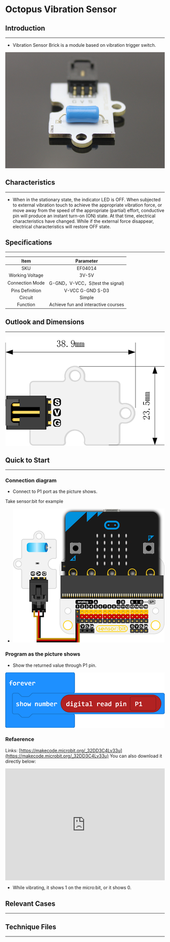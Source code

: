 # Octopus Vibration Sensor 

## Introduction
---
- Vibration Sensor Brick is a module based on vibration trigger switch. 

 ![](./images/V5LWSTa.jpg)

## Characteristics
---
-  When in the stationary state, the indicator LED is OFF. When subjected to external vibration touch to achieve the appropriate vibration force, or move away from the speed of the appropriate (partial) effort, conductive pin will produce an instant turn-on (ON) state. At that time, electrical characteristics have changed. While if the external force disappear, electrical characteristics will restore OFF state.

## Specifications
---
Item | Parameter 
:-: | :-: 
SKU|EF04014
Working Voltage|3V-5V
Connection Mode|G-GND，V-VCC，S(test the signal)
Pins Definition|V-VCC G-GND S-D3
Circuit|Simple
Function|Achieve fun and interactive courses

## Outlook and Dimensions
---
 ![](./images/vw9iSOe.png)

## Quick to Start
---
### Connection diagram
- Connect to P1 port as the picture shows.

Take sensor:bit for example

- ![](./images/MCfIhfH.png)

### Program as the picture shows
- Show the returned value through P1 pin.

 ![](./images/5qzwCGO.png)

### Refaerence
Links:
[https://makecode.microbit.org/_32DD3C4Lv33u](https://makecode.microbit.org/_32DD3C4Lv33u)
You can also download it directly below:

<div style="position:relative;height:0;padding-bottom:70%;overflow:hidden;"><iframe style="position:absolute;top:0;left:0;width:100%;height:100%;" src="https://makecode.microbit.org/#pub:_32DD3C4Lv33u" frameborder="0" sandbox="allow-popups allow-forms allow-scripts allow-same-origin"></iframe></div>  



- While vibrating, it shows 1 on the micro:bit, or it shows 0.

## Relevant Cases 
---

## Technique Files
---
